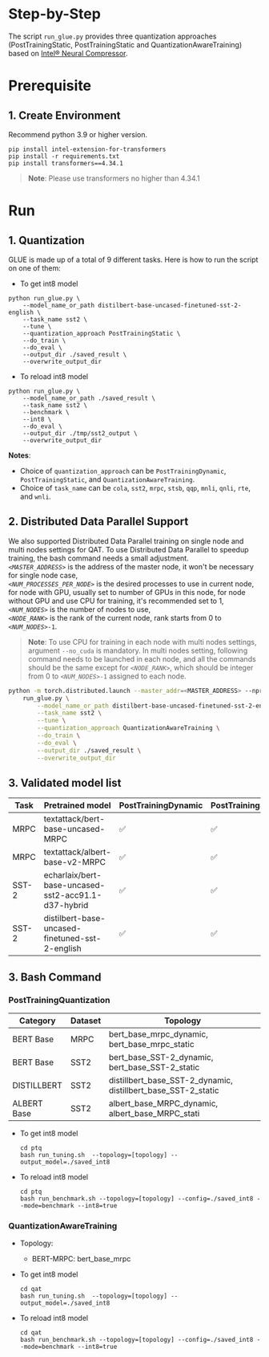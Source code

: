 Step-by-Step​
============
The script `run_glue.py` provides three quantization approaches (PostTrainingStatic, PostTrainingStatic and QuantizationAwareTraining) based on [Intel® Neural Compressor](https://github.com/intel/neural-compressor).

# Prerequisite​
## 1. Create Environment​
Recommend python 3.9 or higher version.
```shell
pip install intel-extension-for-transformers
pip install -r requirements.txt
pip install transformers==4.34.1
```
>**Note**: Please use transformers no higher than 4.34.1


# Run
## 1. Quantization
GLUE is made up of a total of 9 different tasks. Here is how to run the script on one of them:
 - To get int8 model

```
python run_glue.py \
    --model_name_or_path distilbert-base-uncased-finetuned-sst-2-english \
    --task_name sst2 \
    --tune \
    --quantization_approach PostTrainingStatic \
    --do_train \
    --do_eval \
    --output_dir ./saved_result \
    --overwrite_output_dir
```
 - To reload int8 model

```
python run_glue.py \
    --model_name_or_path ./saved_result \
    --task_name sst2 \
    --benchmark \
    --int8 \
    --do_eval \
    --output_dir ./tmp/sst2_output \
    --overwrite_output_dir
```

**Notes**: 
 - Choice of `quantization_approach` can be `PostTrainingDynamic`, `PostTrainingStatic`, and `QuantizationAwareTraining`.
 - Choice of `task_name` can be `cola`, `sst2`, `mrpc`, `stsb`, `qqp`, `mnli`, `qnli`, `rte`, and `wnli`.

## 2. Distributed Data Parallel Support

We also supported Distributed Data Parallel training on single node and multi nodes settings for QAT. To use Distributed Data Parallel to speedup training, the bash command needs a small adjustment.
<br>
*`<MASTER_ADDRESS>`* is the address of the master node, it won't be necessary for single node case,
<br>
*`<NUM_PROCESSES_PER_NODE>`* is the desired processes to use in current node, for node with GPU, usually set to number of GPUs in this node, for node without GPU and use CPU for training, it's recommended set to 1,
<br>
*`<NUM_NODES>`* is the number of nodes to use,
<br>
*`<NODE_RANK>`* is the rank of the current node, rank starts from 0 to *`<NUM_NODES>`*`-1`.
<br>

 >**Note**: To use CPU for training in each node with multi nodes settings, argument `--no_cuda` is mandatory. In multi nodes setting, following command needs to be launched in each node, and all the commands should be the same except for *`<NODE_RANK>`*, which should be integer from 0 to *`<NUM_NODES>`*`-1` assigned to each node.
```bash
python -m torch.distributed.launch --master_addr=<MASTER_ADDRESS> --nproc_per_node=<NUM_PROCESSES_PER_NODE> --nnodes=<NUM_NODES> --node_rank=<NODE_RANK> \
    run_glue.py \
        --model_name_or_path distilbert-base-uncased-finetuned-sst-2-english \
        --task_name sst2 \
        --tune \
        --quantization_approach QuantizationAwareTraining \
        --do_train \
        --do_eval \
        --output_dir ./saved_result \
        --overwrite_output_dir
```

## 3. Validated model list

|Task|Pretrained model|PostTrainingDynamic | PostTrainingStatic | QuantizationAwareTraining
|---|------------------------------------|---|---|---
|MRPC|textattack/bert-base-uncased-MRPC| ✅| ✅| ✅
|MRPC|textattack/albert-base-v2-MRPC| ✅| ✅| N/A
|SST-2|echarlaix/bert-base-uncased-sst2-acc91.1-d37-hybrid| ✅| ✅| N/A
|SST-2|distilbert-base-uncased-finetuned-sst-2-english| ✅| ✅| N/A


## 3. Bash Command
### PostTrainingQuantization

|Category|Dataset|Topology
|---|---|------------------------------------
|BERT Base|MRPC|bert_base_mrpc_dynamic, bert_base_mrpc_static
|BERT Base|SST2|bert_base_SST-2_dynamic, bert_base_SST-2_static
|DISTILLBERT|SST2|distillbert_base_SST-2_dynamic, distillbert_base_SST-2_static
|ALBERT Base|SST2|albert_base_MRPC_dynamic, albert_base_MRPC_stati

 - To get int8 model

    ```
    cd ptq
    bash run_tuning.sh  --topology=[topology] --output_model=./saved_int8
    ```

 - To reload int8 model

    ```
    cd ptq
    bash run_benchmark.sh --topology=[topology] --config=./saved_int8 --mode=benchmark --int8=true
    ```

### QuantizationAwareTraining

- Topology: 
    - BERT-MRPC: bert_base_mrpc

 - To get int8 model

    ```
    cd qat
    bash run_tuning.sh  --topology=[topology] --output_model=./saved_int8
    ```

 - To reload int8 model

    ```
    cd qat
    bash run_benchmark.sh --topology=[topology] --config=./saved_int8 --mode=benchmark --int8=true
    ```
